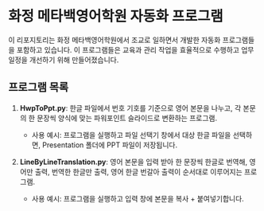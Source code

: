 # 화정 메타백영어학원 자동화 프로그램

이 리포지토리는 화정 메타백영어학원에서 조교로 일하면서 개발한 자동화 프로그램들을 포함하고 있습니다. 이 프로그램들은 교육과 관리 작업을 효율적으로 수행하고 업무 일정을 개선하기 위해 만들어졌습니다.

## 프로그램 목록

1. **HwpToPpt.py**: 한글 파일에서 번호 기호를 기준으로 영어 본문을 나누고, 각 본문의 한 문장씩 양식에 맞는 파워포인트 슬라이드로 변환하는 프로그램.
   - 사용 예시: 프로그램을 실행하고 파일 선택기 창에서 대상 한글 파일을 선택하면, Presentation 폴더에 PPT 파일이 저장됩니다.

2. **LineByLineTranslation.py**: 영어 본문을 입력 받아 한 문장씩 한글로 번역해, 영어만 출력, 번역한 한글만 출력, 영어 한글 번갈아 출력이 순서대로 이루어지는 프로그램.
   - 사용 예시: 프로그램을 실행하고 입력 창에 본문을 복사 + 붙여넣기합니다.

